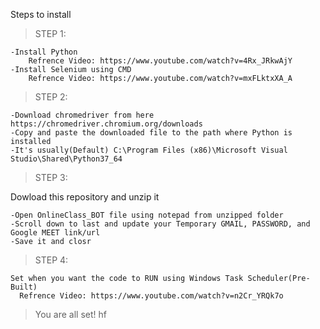 Steps to install

>STEP 1:


    -Install Python
        Refrence Video: https://www.youtube.com/watch?v=4Rx_JRkwAjY
    -Install Selenium using CMD
        Refrence Video: https://www.youtube.com/watch?v=mxFLktxXA_A
       
>STEP 2:

    -Download chromedriver from here https://chromedriver.chromium.org/downloads 
    -Copy and paste the downloaded file to the path where Python is installed
    -It's usually(Default) C:\Program Files (x86)\Microsoft Visual Studio\Shared\Python37_64
  
>STEP 3:


   Dowload this repository and unzip it
   
   
    -Open OnlineClass_BOT file using notepad from unzipped folder
    -Scroll down to last and update your Temporary GMAIL, PASSWORD, and Google MEET link/url
    -Save it and closr
        
>STEP 4:


    Set when you want the code to RUN using Windows Task Scheduler(Pre-Built)
      Refrence Video: https://www.youtube.com/watch?v=n2Cr_YRQk7o
      
      
      
>You are all set! hf
      
      
  
       
